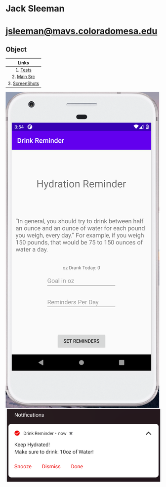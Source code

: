 # Jack Sleeman
# jsleeman@mavs.coloradomesa.edu
## Object
|   Links   |
|:--------:|
| 1. [Tests](https://github.com/jackedup/Java-Kotlin-jsleeman/tree/master/DrinkReminder/app/src/androidTest/java/com/example/drinkreminder)|
| 2. [Main Src](https://github.com/jackedup/Java-Kotlin-jsleeman/tree/master/DrinkReminder/app/src/main/java/com/example/drinkreminder)|
| 3. [ScreenShots](https://github.com/jackedup/Java-Kotlin-jsleeman/blob/master/Objects/TestsScreenshot.png) |
![Alt text](https://github.com/jackedup/Java-Kotlin-jsleeman/blob/master/DrinkReminder/Application.png?raw=true "Optional Title")
![Alt text](https://github.com/jackedup/Java-Kotlin-jsleeman/blob/master/DrinkReminder/Notification.png?raw=true "Optional Title")
